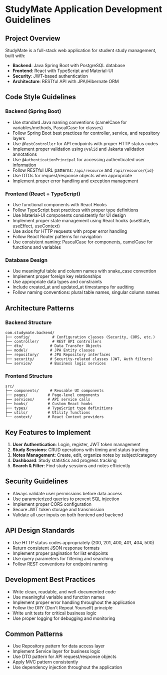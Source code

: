 <!-- Use this file to provide workspace-specific custom instructions to Copilot. For more details, visit https://code.visualstudio.com/docs/copilot/copilot-customization#_use-a-githubcopilotinstructionsmd-file -->

# StudyMate Application Development Guidelines

## Project Overview

StudyMate is a full-stack web application for student study management, built with:

- **Backend**: Java Spring Boot with PostgreSQL database
- **Frontend**: React with TypeScript and Material-UI
- **Security**: JWT-based authentication
- **Architecture**: RESTful API with JPA/Hibernate ORM

## Code Style Guidelines

### Backend (Spring Boot)

- Use standard Java naming conventions (camelCase for variables/methods, PascalCase for classes)
- Follow Spring Boot best practices for controller, service, and repository layers
- Use `@RestController` for API endpoints with proper HTTP status codes
- Implement proper validation using `@Valid` and Jakarta validation annotations
- Use `@AuthenticationPrincipal` for accessing authenticated user information
- Follow RESTful URL patterns: `/api/resource` and `/api/resource/{id}`
- Use DTOs for request/response objects when appropriate
- Implement proper error handling and exception management

### Frontend (React + TypeScript)

- Use functional components with React Hooks
- Follow TypeScript best practices with proper type definitions
- Use Material-UI components consistently for UI design
- Implement proper state management using React hooks (useState, useEffect, useContext)
- Use axios for HTTP requests with proper error handling
- Follow React Router patterns for navigation
- Use consistent naming: PascalCase for components, camelCase for functions and variables

### Database Design

- Use meaningful table and column names with snake_case convention
- Implement proper foreign key relationships
- Use appropriate data types and constraints
- Include created_at and updated_at timestamps for auditing
- Follow naming conventions: plural table names, singular column names

## Architecture Patterns

### Backend Structure

```
com.studymate.backend/
├── config/          # Configuration classes (Security, CORS, etc.)
├── controller/      # REST API controllers
├── dto/            # Data Transfer Objects
├── model/          # JPA Entity classes
├── repository/     # JPA Repository interfaces
├── security/       # Security-related classes (JWT, Auth filters)
└── service/        # Business logic services
```

### Frontend Structure

```
src/
├── components/     # Reusable UI components
├── pages/         # Page-level components
├── services/      # API service calls
├── hooks/         # Custom React hooks
├── types/         # TypeScript type definitions
├── utils/         # Utility functions
└── context/       # React Context providers
```

## Key Features to Implement

1. **User Authentication**: Login, register, JWT token management
2. **Study Sessions**: CRUD operations with timing and status tracking
3. **Notes Management**: Create, edit, organize notes by subject/category
4. **Dashboard**: Study statistics and progress tracking
5. **Search & Filter**: Find study sessions and notes efficiently

## Security Guidelines

- Always validate user permissions before data access
- Use parameterized queries to prevent SQL injection
- Implement proper CORS configuration
- Secure JWT token storage and transmission
- Validate all user inputs on both frontend and backend

## API Design Standards

- Use HTTP status codes appropriately (200, 201, 400, 401, 404, 500)
- Return consistent JSON response formats
- Implement proper pagination for list endpoints
- Use query parameters for filtering and searching
- Follow REST conventions for endpoint naming

## Development Best Practices

- Write clean, readable, and well-documented code
- Use meaningful variable and function names
- Implement proper error handling throughout the application
- Follow the DRY (Don't Repeat Yourself) principle
- Write unit tests for critical business logic
- Use proper logging for debugging and monitoring

## Common Patterns

- Use Repository pattern for data access layer
- Implement Service layer for business logic
- Use DTO pattern for API request/response objects
- Apply MVC pattern consistently
- Use dependency injection throughout the application

